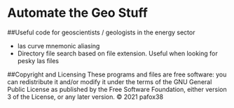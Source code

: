 # Automate the Geo Stuff
##Useful code for geoscientists / geologists in the energy sector
 * las curve mnemonic aliasing
 * Directory file search based on file extension.  Useful when looking for pesky las files

##Copyright and Licensing
These programs and files are free software: you can redistribute it and/or modify it under the terms of the GNU General Public License as published by the Free Software Foundation, either version 3 of the License, or any later version.
© 2021 pafox38
